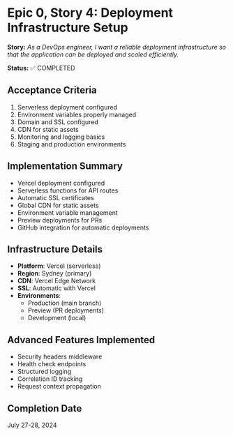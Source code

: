 # Epic 0, Story 4: Deployment Infrastructure Setup

**Story:** *As a DevOps engineer, I want a reliable deployment infrastructure so that the application can be deployed and scaled efficiently.*

**Status:** ✅ COMPLETED

## Acceptance Criteria
1. Serverless deployment configured
2. Environment variables properly managed
3. Domain and SSL configured
4. CDN for static assets
5. Monitoring and logging basics
6. Staging and production environments

## Implementation Summary
- Vercel deployment configured
- Serverless functions for API routes
- Automatic SSL certificates
- Global CDN for static assets
- Environment variable management
- Preview deployments for PRs
- GitHub integration for automatic deployments

## Infrastructure Details
- **Platform**: Vercel (serverless)
- **Region**: Sydney (primary)
- **CDN**: Vercel Edge Network
- **SSL**: Automatic with Vercel
- **Environments**: 
  - Production (main branch)
  - Preview (PR deployments)
  - Development (local)

## Advanced Features Implemented
- Security headers middleware
- Health check endpoints
- Structured logging
- Correlation ID tracking
- Request context propagation

## Completion Date
July 27-28, 2024